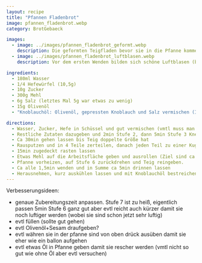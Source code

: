 ```yaml
---
layout: recipe
title: "Pfannen Fladenbrot"
image: pfannen_fladenbrot.webp
category: BrotGebaeck

images:
  - image: ../images/pfannen_fladenbrot_geformt.webp
    description: Die geformten Teigfladen bevor sie in die Pfanne kommen
  - image: ../images/pfannen_fladenbrot_luftblasen.webp
    description: Vor dem ersten Wenden bilden sich schöne Luftblasen (besser bei Stufe 7 aber sonst ist sie zu heiß), nach dem Wenden leider nicht mehr (auch kein Luftpolster innen)

ingredients:
  - 180ml Wasser
  - 1/4 Hefewürfel (10,5g)
  - 10g Zucker
  - 300g Mehl
  - 6g Salz (letztes Mal 5g war etwas zu wenig)
  - 15g Olivenöl
  - "Knoblauchöl: Olivenöl, gepressten Knoblauch und Salz vermischen (Idee: etwas Petersilie)"

directions:
  - Wasser, Zucker, Hefe in Schüssel und gut vermischen (vmtl muss man das nicht extra machen)
  - Restliche Zutaten dazugeben und 2min Stufe 2, dann 5min Stufe 3 Kneten
  - Ca 30min gehen lassen bis Teig doppelte Größe hat
  - Rausputzen und in 4 Teile zerteilen, danach jeden Teil zu einer Kugel formen (in Mitte falten und rollen)
  - 15min zugedeckt rasten lassen
  - Etwas Mehl auf die Arbeitsfläche geben und ausrollen (Ziel sind ca 18cm pro Flade)
  - Pfanne vorheizen, auf Stufe 6 zurückdrehen und Teig reingeben.
  - Ca alle 1,5min wenden und in Summe ca 5min drinnen lassen
  - Herausnehmen, kurz auskühlen lassen und mit Knoblauchöl bestreichen oder füllen
---
```


Verbesserungsideen:

- genaue Zubereitungszeit anpassen. Stufe 7 ist zu heiß, eigentlich passen 5min Stufe 6 ganz gut aber evtl reicht auch kürzer damit sie noch luftiger werden (wobei sie sind schon jetzt sehr luftig)
- evtl füllen (sollte gut gehen)
- evtl Olivenöl+Sesam draufgeben?
- evtl währen sie in der pfanne sind von oben drück ausüben damit sie eher wie ein ballon aufgehen
- evtl etwas Öl in Pfanne geben damit sie rescher werden (vmtl nicht so gut wie ohne Öl aber evtl versuchen)
